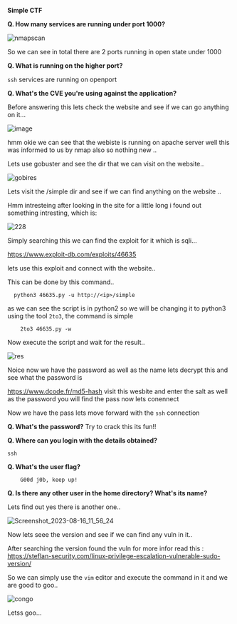 **Simple CTF**

**Q. How many services are running under port 1000?**

![nmapscan](https://github.com/Anirudh-Saxena/Simple-CTF-THM/assets/73027020/b5bdcb11-ebca-49c7-a058-211ee488244d)

So we can see in total there are 2 ports running in open state under 1000

**Q. What is running on the higher port?**

`ssh` services are running on openport

**Q. What's the CVE you're using against the application?**

Before answering this lets check the website and see if we can go anything on it...

![image](https://github.com/Anirudh-Saxena/Simple-CTF-THM/assets/73027020/a7f863a8-7e73-4eb3-a83c-2d3c1c7fb78b)

hmm okie we can see that the webiste is running on apache server well this was informed to us by nmap also so nothing new ..



Lets use gobuster and see the dir that we can visit on the website..

![gobires](https://github.com/Anirudh-Saxena/Simple-CTF-THM/assets/73027020/69389b70-3ee1-4052-8500-da01b5a7ab15)

Lets visit the /simple dir and see if we can find anything on the website ..

Hmm intresteing after looking in the site for a little long i found out something intresting, which is:


![228](https://github.com/Anirudh-Saxena/Simple-CTF-THM/assets/73027020/57269c6d-6ff4-4997-8dea-690d06d890ec)

Simply searching this we can find the exploit for it which is sqli... 

https://www.exploit-db.com/exploits/46635

lets use this exploit and connect with the website..

This can be done by this command..

      python3 46635.py -u http://<ip>/simple

as we can see the script is in python2 so we will be changing it to python3 using the tool `2to3`, the command is simple


        2to3 46635.py -w

Now execute the script and wait for the result..

![res](https://github.com/Anirudh-Saxena/Simple-CTF-THM/assets/73027020/f1e421e6-b332-4ac5-a99f-5f73c783f4af)

Noice now we have the password as well as the name lets decrypt this and see what the password is 

https://www.dcode.fr/md5-hash visit this wesbite and enter the salt as well as the password you will find the pass now lets conennect 

Now we have the pass lets move forward with the `ssh` connection

**Q. What's the password?**
Try to crack this its fun!!

**Q. Where can you login with the details obtained?**

`ssh`

**Q. What's the user flag?**

        G00d j0b, keep up!

**Q. Is there any other user in the home directory? What's its name?**

Lets find out yes there is another one..

![Screenshot_2023-08-16_11_56_24](https://github.com/Anirudh-Saxena/Simple-CTF-THM/assets/73027020/df19ff28-fde3-45f8-a3fb-9638992451f0)

Now lets seee the version and see if we can find any vuln in it..

After searching the version found the vuln  for more infor read this : https://steflan-security.com/linux-privilege-escalation-vulnerable-sudo-version/

So we can simply use the `vim` editor and execute the command in it and we are good to goo..

![congo](https://github.com/Anirudh-Saxena/Simple-CTF-THM/assets/73027020/da6ec6c2-8637-4ba0-aeb5-622ccbf9f2fa)


Letss goo...
